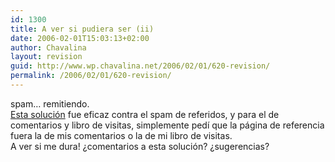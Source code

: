 ```yaml
---
id: 1300
title: A ver si pudiera ser (ii)
date: 2006-02-01T15:03:13+02:00
author: Chavalina
layout: revision
guid: http://www.wp.chavalina.net/2006/02/01/620-revision/
permalink: /2006/02/01/620-revision/
---
```

spam… remitiendo.  
<a href="http://www.chavalina.net/comentar.php?idpost=607&q=spam" target="_blank">Esta solución</a> fue eficaz contra el spam de referidos, y para el de comentarios y libro de visitas, simplemente pedí que la página de referencia fuera la de mis comentarios o la de mi libro de visitas.  
A ver si me dura! ¿comentarios a esta solución? ¿sugerencias?